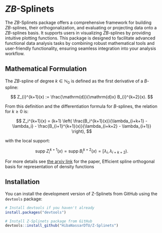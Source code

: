 # $ZB$-Splinets

The $ZB$-Splinets package offers a comprehensive framework for building $ZB$-splines, their orthogonalization, and evaluating or projecting data onto a $ZB$-splines basis. It supports users in visualizing $ZB$-splines by providing intuitive plotting functions. This package is designed to facilitate advanced functional data analysis tasks by combining robust mathematical tools and user-friendly functionality, ensuring seamless integration into your analysis workflow.

## Mathematical Formulation

The $ZB$-spline of degree $k \in \mathbb{N}_0$ is defined as the first derivative of a $B$-spline:

$$
Z_{i}^{k+1}(x) := \frac{\mathrm{d}}{\mathrm{d}x} B_{i}^{k+2}(x).
$$

From this definition and the differentiation formula for $B$-splines, the relation for $k \geq 0$ is:

$$
Z_i^{k+1}(x) = (k+1) \left( \frac{B_i^{k+1}(x)}{\lambda_{i+k+1} - \lambda_i} - \frac{B_{i+1}^{k+1}(x)}{\lambda_{i+k+2} - \lambda_{i+1}} \right),
$$

with the local support:

$$
\text{supp}\;Z_i^{k+1}(x) = \text{supp}\;B_i^{k+2}(x) = [\lambda_i, \lambda_{i+k+2}).
$$

For more details see [the
arxiv link](https://arxiv.org/pdf/2405.02231.pdf) for the paper, Efficient spline orthogonal basis for representation of density functions

## Installation

You can install the development version of Z-Splinets from GitHub using the `devtools` package:

```r
# Install devtools if you haven't already
install.packages("devtools")

# Install Z-Splinets package from GitHub
devtools::install_github("HibaNassarDTU/Z-Splinets")

